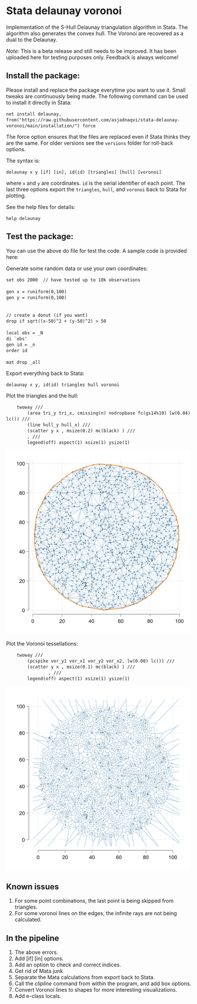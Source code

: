 # Stata delaunay voronoi

Implementation of the S-Hull Delaunay triangulation algorithm in Stata. The algorithm also generates the convex hull. The Voronoi are recovered as a dual to the Delaunay.

*Note:* This is a beta release and still needs to be improved. It has been uploaded here for testing purposes only. Feedback is always welcome!


## Install the package:

Please install and replace the package everytime  you want to use it. Small tweaks are continuously being made. The following command can be used to install it directly in Stata:

```applescript
net install delaunay, from("https://raw.githubusercontent.com/asjadnaqvi/stata-delaunay-voronoi/main/installation/") force
```

The force option ensures that the files are replaced even if Stata thinks they are the same. For older versions see the `versions` folder for roll-back options.


The syntax is:

```applescript
delaunay x y [if] [in], id(id) [triangles] [hull] [voronoi]
```

where `x` and `y` are coordinates. `id` is the serial identifier of each point. The last three options export the `triangles`, `hull`, and `voronoi` back to Stata for plotting.

See the help files for details:

```applescript
help delaunay
```

## Test the package:

You can use the above do file for test the code. A sample code is provided here:

Generate some random data or use your own coordinates:

```applescript
set obs 2000  // have tested up to 10k observations

gen x = runiform(0,100)
gen y = runiform(0,100)


// create a donut (if you want)
drop if sqrt((x-50)^2 + (y-50)^2) > 50

local obs = _N 
di `obs'
gen id = _n
order id

mat drop _all
```


Export everything back to Stata:

```applescript
delaunay x y, id(id) triangles hull voronoi
```

Plot the triangles and the hull:

```applescript
	twoway ///
		(area tri_y tri_x, cmissing(n) nodropbase fc(gs14%10) lw(0.04) lc()) ///
		(line hull_y hull_x) ///
		(scatter y x , msize(0.2) mc(black) ) ///
		, ///
		legend(off) aspect(1) xsize(1) ysize(1)
```


<img src="delaunay1_triangles.png" height="500">

Plot the Voronoi tessellations:

```applescript
	twoway ///
		(pcspike vor_y1 vor_x1 vor_y2 vor_x2, lw(0.08) lc()) ///
		(scatter y x , msize(0.1) mc(black) ) ///
				, ///
		legend(off)	aspect(1) xsize(1) ysize(1)
```

<img src="delaunay2_voronoi.png" height="500">


## Known issues

1.   For some point combinations, the last point is being skipped from triangles.  
2.   For some voronoi lines on the edges, the infinite rays are not being calculated.



## In the pipeline

1.   The above errors.  
2.   Add [if] [in] options.  
3.   Add an option to check and correct indices.  
4.   Get rid of Mata junk 
5.   Separate the Mata calculations from export back to Stata. 
6.   Call the *clipline* command from within the program, and add box options.  
7.   Convert Voronoi lines to shapes for more interesting visualizations.  
8.   Add e-class locals.


